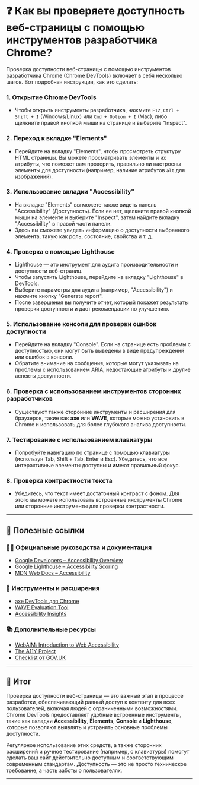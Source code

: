 # ❓ Как вы проверяете доступность веб-страницы с помощью инструментов разработчика Chrome?

Проверка доступности веб-страницы с помощью инструментов разработчика Chrome (Chrome DevTools) включает в себя несколько шагов. Вот подробная инструкция, как это сделать:

### 1. Открытие Chrome DevTools

* Чтобы открыть инструменты разработчика, нажмите `F12`, `Ctrl + Shift + I` (Windows/Linux) или `Cmd + Option + I` (Mac), либо щелкните правой кнопкой мыши на странице и выберите "Inspect".

### 2. Переход к вкладке "Elements"

* Перейдите на вкладку "Elements", чтобы просмотреть структуру HTML страницы. Вы можете просматривать элементы и их атрибуты, что поможет вам проверить, правильно ли настроены элементы для доступности (например, наличие атрибутов `alt` для изображений).

### 3. Использование вкладки "Accessibility"

* На вкладке "Elements" вы можете также видеть панель "Accessibility" (Доступность). Если ее нет, щелкните правой кнопкой мыши на элементе и выберите "Inspect", затем найдите вкладку "Accessibility" в правой части панели.
* Здесь вы сможете увидеть информацию о доступности выбранного элемента, такую как роль, состояние, свойства и т. д.

### 4. Проверка с помощью Lighthouse

* Lighthouse — это инструмент для аудита производительности и доступности веб-страниц.
* Чтобы запустить Lighthouse, перейдите на вкладку "Lighthouse" в DevTools.
* Выберите параметры для аудита (например, "Accessibility") и нажмите кнопку "Generate report".
* После завершения вы получите отчет, который покажет результаты проверки доступности и даст рекомендации по улучшению.

### 5. Использование консоли для проверки ошибок доступности

* Перейдите на вкладку "Console". Если на странице есть проблемы с доступностью, они могут быть выведены в виде предупреждений или ошибок в консоли.
* Обратите внимание на сообщения, которые могут указывать на проблемы с использованием ARIA, недостающие атрибуты и другие аспекты доступности.

### 6. Проверка с использованием инструментов сторонних разработчиков

* Существуют также сторонние инструменты и расширения для браузеров, такие как **axe** или **WAVE**, которые можно установить в Chrome и использовать для более глубокого анализа доступности.

### 7. Тестирование с использованием клавиатуры

* Попробуйте навигацию по странице с помощью клавиатуры (используя Tab, Shift + Tab, Enter и Esc). Убедитесь, что все интерактивные элементы доступны и имеют правильный фокус.

### 8. Проверка контрастности текста

* Убедитесь, что текст имеет достаточный контраст с фоном. Для этого вы можете использовать встроенные инструменты Chrome или сторонние инструменты для проверки контрастности.

---

## 🔗 Полезные ссылки

### 🧑‍🏫 Официальные руководства и документация

* [Google Developers – Accessibility Overview](https://developer.chrome.com/docs/devtools/accessibility/)
* [Google Lighthouse – Accessibility Scoring](https://web.dev/accessibility-scoring/)
* [MDN Web Docs – Accessibility](https://developer.mozilla.org/en-US/docs/Web/Accessibility)

### 🔧 Инструменты и расширения

* [axe DevTools для Chrome](https://www.deque.com/axe/devtools/)
* [WAVE Evaluation Tool](https://wave.webaim.org/extension/)
* [Accessibility Insights](https://accessibilityinsights.io/)

### 📚 Дополнительные ресурсы

* [WebAIM: Introduction to Web Accessibility](https://webaim.org/intro/)
* [The A11Y Project](https://www.a11yproject.com/)
* [Checklist от GOV.UK](https://www.gov.uk/service-manual/helping-people-to-use-your-service/making-your-service-accessible-an-introduction)

---

## 🎯 Итог

Проверка доступности веб-страницы — это важный этап в процессе разработки, обеспечивающий равный доступ к контенту для всех пользователей, включая людей с ограниченными возможностями. Chrome DevTools предоставляет удобные встроенные инструменты, такие как вкладки **Accessibility**, **Elements**, **Console** и **Lighthouse**, которые позволяют выявлять и устранять основные проблемы доступности.

Регулярное использование этих средств, а также сторонних расширений и ручное тестирование (например, с клавиатуры) помогут сделать ваш сайт действительно доступным и соответствующим современным стандартам. Доступность — это не просто техническое требование, а часть заботы о пользователях.

---
